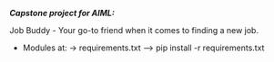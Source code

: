 ***Capstone project for AIML:***

Job Buddy - Your go-to friend when it comes to finding a new job.

* Modules at:
-> requirements.txt
--> pip install -r requirements.txt
